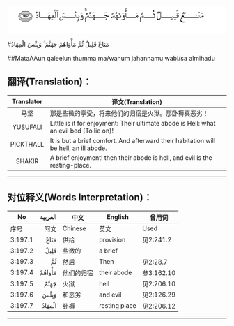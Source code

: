 ![003:197](images/003_197.gif)

#مَتَاعٌ قَلِيلٌ ثُمَّ مَأْوَاهُمْ جَهَنَّمُ ۚ وَبِئْسَ الْمِهَادُ 

##MataAAun qaleelun thumma ma/wahum jahannamu wabi/sa almihadu 

## 翻译(Translation)：

| Translator | 译文(Translation)                                            |
| :--------: | ------------------------------------------------------------ |
|    马坚    | 那是些微的享受，将来他们的归宿是火狱。那卧褥真恶劣！         |
|  YUSUFALI  | Little is it for enjoyment: Their ultimate abode is Hell: what an evil bed (To lie on)! |
| PICKTHALL  | It is but a brief comfort. And afterward their habitation will be hell, an ill abode. |
|   SHAKIR   | A brief enjoyment! then their abode is hell, and evil is the resting-place. |

---

## 对位释义(Words Interpretation)：

| No   | العربية | 中文    | English | 曾用词 |
| ---- | ------: | ------- | ------- | ------ |
| 序号 |    阿文 | Chinese | 英文    | Used   |
| 3:197.1 | مَتَاعٌ   | 供给       | provision     | 见2:241.2  |
| 3:197.2 | قَلِيلٌ   | 些微的     | a brief       |            |
| 3:197.3 | ثُمَّ     | 然后       | Then          | 见2:28.7   |
| 3:197.4 | مَأْوَاهُمْ | 他们的归宿 | their abode   | 参3:162.10 |
| 3:197.5 | جَهَنَّمُ   | 火狱       | hell          | 见2:206.10 |
| 3:197.6 | وَبِئْسَ   | 和恶劣     | and evil      | 见2:126.29 |
| 3:197.7 | الْمِهَادُ | 卧褥       | resting place | 见2:206.12 |

---

